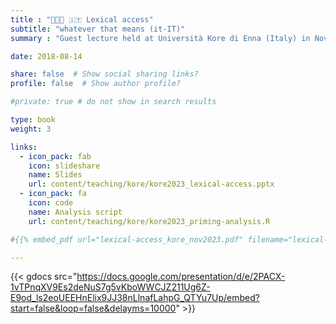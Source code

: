 ```yaml
---
title : "👨🏽‍🏫 🇮🇹 Lexical access"
subtitle: "whatever that means (it-IT)"
summary : "Guest lecture held at Università Kore di Enna (Italy) in November 2023"

date: 2018-08-14

share: false  # Show social sharing links?
profile: false  # Show author profile?

#private: true # do not show in search results

type: book
weight: 3

links:
  - icon_pack: fab
    icon: slideshare
    name: Slides
    url: content/teaching/kore/kore2023_lexical-access.pptx
  - icon_pack: fa
    icon: code
    name: Analysis script
    url: content/teaching/kore/kore2023_priming-analysis.R

#{{% embed_pdf url="lexical-access_kore_nov2023.pdf" filename="lexical-access_kore_nov2023.pdf" %}}

---
```


{{< gdocs src="https://docs.google.com/presentation/d/e/2PACX-1vTPnqXV9Es2deNuS7g5vKboWWCJZ211Ug6Z-E9od_ls2eoUEEHnElix9JJ38nLlnafLahpG_QTYu7Up/embed?start=false&loop=false&delayms=10000" >}}